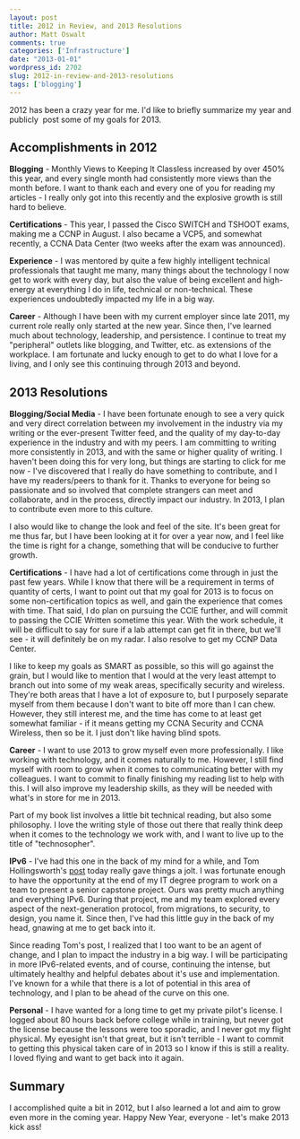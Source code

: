 ```yaml
---
layout: post
title: 2012 in Review, and 2013 Resolutions
author: Matt Oswalt
comments: true
categories: ['Infrastructure']
date: "2013-01-01"
wordpress_id: 2702
slug: 2012-in-review-and-2013-resolutions
tags: ['blogging']
---
```



2012 has been a crazy year for me. I'd like to briefly summarize my year and publicly  post some of my goals for 2013.

## Accomplishments in 2012

**Blogging** - Monthly Views to Keeping It Classless increased by over 450% this year, and every single month had consistently more views than the month before. I want to thank each and every one of you for reading my articles - I really only got into this recently and the explosive growth is still hard to believe.

**Certifications** - This year, I passed the Cisco SWITCH and TSHOOT exams, making me a CCNP in August. I also became a VCP5, and somewhat recently, a CCNA Data Center (two weeks after the exam was announced).

**Experience** - I was mentored by quite a few highly intelligent technical professionals that taught me many, many things about the technology I now get to work with every day, but also the value of being excellent and high-energy at everything I do in life, technical or non-technical. These experiences undoubtedly impacted my life in a big way.

**Career** - Although I have been with my current employer since late 2011, my current role really only started at the new year. Since then, I've learned much about technology, leadership, and persistence. I continue to treat my "peripheral" outlets like blogging, and Twitter, etc. as extensions of the workplace. I am fortunate and lucky enough to get to do what I love for a living, and I only see this continuing through 2013 and beyond.

## 2013 Resolutions

**Blogging/Social Media** - I have been fortunate enough to see a very quick and very direct correlation between my involvement in the industry via my writing or the ever-present Twitter feed, and the quality of my day-to-day experience in the industry and with my peers. I am committing to writing more consistently in 2013, and with the same or higher quality of writing. I haven't been doing this for very long, but things are starting to click for me now - I've discovered that I really do have something to contribute, and I have my readers/peers to thank for it. Thanks to everyone for being so passionate and so involved that complete strangers can meet and collaborate, and in the process, directly impact our industry. In 2013, I plan to contribute even more to this culture.

I also would like to change the look and feel of the site. It's been great for me thus far, but I have been looking at it for over a year now, and I feel like the time is right for a change, something that will be conducive to further growth.

**Certifications** - I have had a lot of certifications come through in just the past few years. While I know that there will be a requirement in terms of quantity of certs, I want to point out that my goal for 2013 is to focus on some non-certification topics as well, and gain the experience that comes with time. That said, I do plan on pursuing the CCIE further, and will commit to passing the CCIE Written sometime this year. With the work schedule, it will be difficult to say for sure if a lab attempt can get fit in there, but we'll see - it will definitely be on my radar. I also resolve to get my CCNP Data Center.

I like to keep my goals as SMART as possible, so this will go against the grain, but I would like to mention that I would at the very least attempt to branch out into some of my weak areas, specifically security and wireless. They're both areas that I have a lot of exposure to, but I purposely separate myself from them because I don't want to bite off more than I can chew. However, they still interest me, and the time has come to at least get somewhat familiar - if it means getting my CCNA Security and CCNA Wireless, then so be it. I just don't like having blind spots.

**Career** - I want to use 2013 to grow myself even more professionally. I like working with technology, and it comes naturally to me. However, I still find myself with room to grow when it comes to communicating better with my colleagues. I want to commit to finally finishing my reading list to help with this. I will also improve my leadership skills, as they will be needed with what's in store for me in 2013.

Part of my book list involves a little bit technical reading, but also some philosophy. I love the writing style of those out there that really think deep when it comes to the technology we work with, and I want to live up to the title of "technosopher".

**IPv6** - I've had this one in the back of my mind for a while, and Tom Hollingsworth's [post](http://networkingnerd.net/2013/01/01/2012-depleted-time-to-adopt-2013/) today really gave things a jolt. I was fortunate enough to have the opportunity at the end of my IT degree program to work on a team to present a senior capstone project. Ours was pretty much anything and everything IPv6. During that project, me and my team explored every aspect of the next-generation protocol, from migrations, to security, to design, you name it. Since then, I've had this little guy in the back of my head, gnawing at me to get back into it.

Since reading Tom's post, I realized that I too want to be an agent of change, and I plan to impact the industry in a big way. I will be participating in more IPv6-related events, and of course, continuing the intense, but ultimately healthy and helpful debates about it's use and implementation. I've known for a while that there is a lot of potential in this area of technology, and I plan to be ahead of the curve on this one.

**Personal** - I have wanted for a long time to get my private pilot's license. I logged about 80 hours back before college while in training, but never got the license because the lessons were too sporadic, and I never got my flight physical. My eyesight isn't that great, but it isn't terrible - I want to commit to getting this physical taken care of in 2013 so I know if this is still a reality. I loved flying and want to get back into it again.

## Summary

I accomplished quite a bit in 2012, but I also learned a lot and aim to grow even more in the coming year. Happy New Year, everyone - let's make 2013 kick ass!

